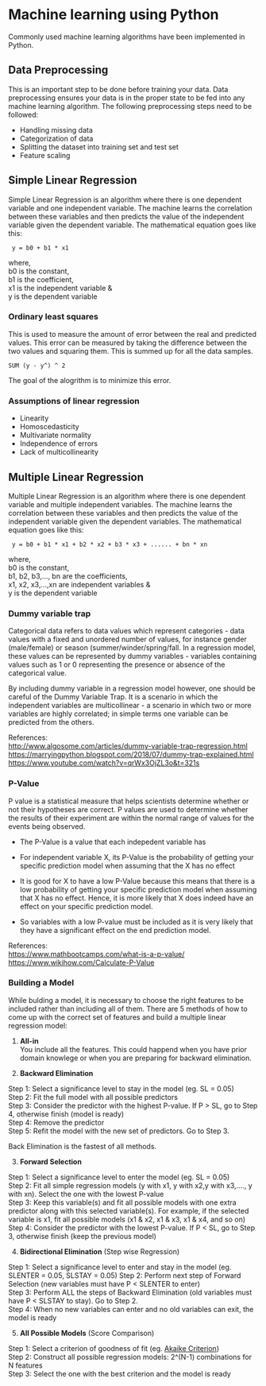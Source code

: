 # Machine learning using Python

Commonly used machine learning algorithms have been implemented in Python.

## Data Preprocessing

This is an important step to be done before training your data. Data preprocessing ensures your data is in the proper state to be fed into any machine learning algorithm. The following preprocessing steps need to be followed:

- Handling missing data
- Categorization of data
- Splitting the dataset into training set and test set
- Feature scaling

## Simple Linear Regression

Simple Linear Regression is an algorithm where there is one dependent variable and one independent variable. The machine learns the correlation between these variables and then predicts the value of the independent variable given the dependent variable. The mathematical equation goes like this:

<code> y = b0 + b1 * x1 </code>

where,  
    b0 is the constant,  
    b1 is the coefficient,  
    x1 is the independent variable &  
    y is the dependent variable

### Ordinary least squares

This is used to measure the amount of error between the real and predicted values. This error can be measured by taking the difference between the two values and squaring them. This is summed up for all the data samples.

<code>SUM (y - y^) ^ 2</code>

The goal of the alogrithm is to minimize this error.

### Assumptions of linear regression

- Linearity
- Homoscedasticity
- Multivariate normality
- Independence of errors
- Lack of multicollinearity

## Multiple Linear Regression

Multiple Linear Regression is an algorithm where there is one dependent variable and multiple independent variables. The machine learns the correlation between these variables and then predicts the value of the independent variable given the dependent variables. The mathematical equation goes like this:

<code> y = b0 + b1 * x1 + b2 * x2 + b3 * x3 + ...... + bn * xn </code>

where,  
    b0 is the constant,  
    b1, b2, b3,..., bn are the coefficients,  
    x1, x2, x3,...,xn are independent variables &  
    y is the dependent variable

### Dummy variable trap

Categorical data refers to data values which represent categories - data values with a fixed and unordered number of values, for instance gender (male/female) or season (summer/winder/spring/fall. In a regression model, these values can be represented by dummy variables - variables containing values such as 1 or 0 representing the presence or absence of the categorical value.

By including dummy variable in a regression model however, one should be careful of the Dummy Variable Trap. It is a scenario in which the independent variables are multicollinear - a scenario in which two or more variables are highly correlated; in simple terms one variable can be predicted from the others.

References:  
http://www.algosome.com/articles/dummy-variable-trap-regression.html  
https://marryingpython.blogspot.com/2018/07/dummy-trap-explained.html  
https://www.youtube.com/watch?v=qrWx3OjZL3o&t=321s  


### P-Value

P value is a statistical measure that helps scientists determine whether or not their hypotheses are correct. P values are used to determine whether the results of their experiment are within the normal range of values for the events being observed.

- The P-Value is a value that each indepedent variable has

- For independent variable X, its P-Value is the probability of getting your specific prediction model when assuming that the X has no effect

- It is good for X to have a low P-Value because this means that there is a low probability of getting your specific prediction model when assuming that X has no effect. Hence, it is more likely that X does indeed have an effect on your specific prediction model.

- So variables with a low P-value must be included as it is very likely that they have a significant effect on the end prediction model.

References:    
https://www.mathbootcamps.com/what-is-a-p-value/  
https://www.wikihow.com/Calculate-P-Value   


### Building a Model

While bulding a model, it is necessary to choose the right features to be included rather than including all of them. There are 5 methods of how to come up with the correct set of features and  build a multiple linear regression model:

1. **All-in**  
You include all the features. This could happend when you have prior domain knowlege or when you are preparing for backward elimination.

2. **Backward Elimination**  

 Step 1: Select a significance level to stay in the model (eg. SL = 0.05)  
 Step 2: Fit the full model with all possible predictors  
 Step 3: Consider the predictor with the highest P-value. If P > SL, go to Step 4, otherwise finish (model is ready)  
 Step 4: Remove the predictor  
 Step 5: Refit the model with the new set of predictors. Go to Step 3.  

 Back Elimination is the fastest of all methods.

3. **Forward Selection**

 Step 1: Select a significance level to enter the model (eg. SL = 0.05)  
 Step 2: Fit all simple regression models (y with x1, y with x2,y with x3,...., y with xn). Select the one with the lowest P-value  
 Step 3: Keep this variable(s) and fit all possible models with one extra predictor along with this selected variable(s). For example, if the selected variable is x1, fit all possible models (x1 & x2, x1 & x3, x1 & x4, and so on)  
 Step 4: Consider the predictor with the lowest P-value. If P < SL, go to Step 3, otherwise finish (keep the previous model)

4. **Bidirectional Elimination** (Step wise Regression)

 Step 1: Select a significance level to enter and stay in the model (eg. SLENTER = 0.05, SLSTAY = 0.05) 
 Step 2: Perform next step of Forward Selection (new variables must have P < SLENTER to enter)  
 Step 3: Perform ALL the steps of Backward Elimination (old variables must have P < SLSTAY to stay). Go to Step 2.   
 Step 4: When no new variables can enter and no old variables can exit, the model is ready  

5. **All Possible Models** (Score Comparison)

 Step 1: Select a criterion of goodness of fit (eg. [Akaike Criterion](https://en.wikipedia.org/wiki/Akaike_information_criterion))    
 Step 2: Construct all possible regression models: 2^(N-1) combinations for N features  
 Step 3: Select the one with the best criterion and the model is ready  